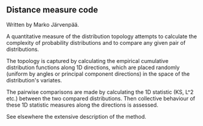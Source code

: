 ## Distance measure code

Written by Marko Järvenpää.

A quantitative measure of the distribution topology attempts to calculate the complexity
of probability distributions and to compare any given pair of distributions.

The topology is captured by calculating the empirical cumulative distribution functions
along 1D directions, which are placed randomly (uniform by angles or principal component
directions) in the space of the distribution's variates.

The pairwise comparisons are made by calculating the 1D statistic (KS, L^2 etc.) between
the two compared distributions. Then collective behaviour of these 1D statistic measures
along the directions is assessed.

See elsewhere the extensive description of the method.

